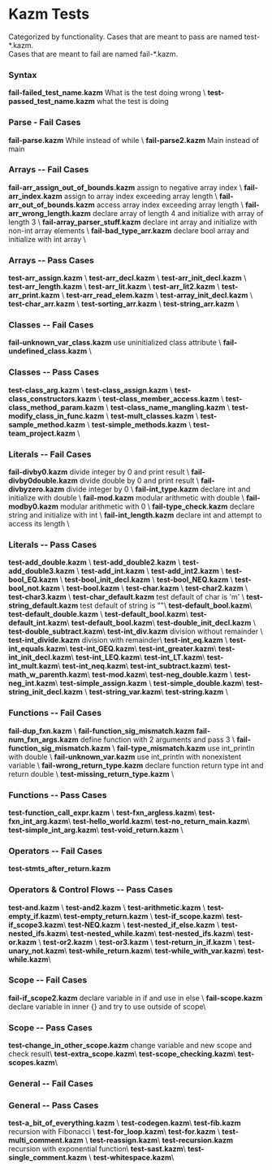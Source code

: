 # Kazm Tests 

Categorized by functionality. 
Cases that are meant to pass are named test-\*.kazm.\
Cases that are meant to fail are named fail-\*.kazm.

### Syntax

**fail-failed_test_name.kazm** What is the test doing wrong  \\
**test-passed_test_name.kazm** what the test is doing

### Parse - Fail Cases
**fail-parse.kazm** While instead of while \\
**fail-parse2.kazm** Main instead of main

### Arrays -- Fail Cases 
**fail-arr_assign_out_of_bounds.kazm** assign to negative array index \\
**fail-arr_index.kazm** assign to array index exceeding array length \\
**fail-arr_out_of_bounds.kazm** access array index exceeding array length \\
**fail-arr_wrong_length.kazm** declare array of length 4 and initialize with array of length 3 \\
**fail-array_parser_stuff.kazm** declare int array and initialize with non-int array elements \\
**fail-bad_type_arr.kazm** declare bool array and initialize with int array   \\

### Arrays -- Pass Cases
**test-arr_assign.kazm** \\
**test-arr_decl.kazm** \\
**test-arr_init_decl.kazm** \\
**test-arr_length.kazm** \\
**test-arr_lit.kazm** \\ 
**test-arr_lit2.kazm** \\
**test-arr_print.kazm** \\ 
**test-arr_read_elem.kazm** \\ 
**test-array_init_decl.kazm** \\
**test-char_arr.kazm** \\
**test-sorting_arr.kazm** \\
**test-string_arr.kazm** \\

### Classes -- Fail Cases 
**fail-unknown_var_class.kazm** use uninitialized class attribute \\
**fail-undefined_class.kazm** \\

### Classes -- Pass Cases 
**test-class_arg.kazm** \\
**test-class_assign.kazm** \\
**test-class_constructors.kazm** \\ 
**test-class_member_access.kazm** \\
**test-class_method_param.kazm** \\
**test-class_name_mangling.kazm** \\ 
**test-modify_class_in_func.kazm** \\
**test-mult_classes.kazm** \\ 
**test-sample_method.kazm** \\
**test-simple_methods.kazm** \\ 
**test-team_project.kazm** \\

### Literals -- Fail Cases
**fail-divby0.kazm** divide integer by 0 and print result \\
**fail-divby0double.kazm** divide double by 0 and print result \\
**fail-divbyzero.kazm** divide integer by 0 \\
**fail-int_type.kazm** declare int and initialize with double \\
**fail-mod.kazm** modular arithmetic with double \\
**fail-modby0.kazm** modular arithmetic with 0  \\
**fail-type_check.kazm** declare string and initialize with int \\
**fail-int_length.kazm** declare int and attempt to access its length \\ 

### Literals -- Pass Cases
**test-add_double.kazm** \\
**test-add_double2.kazm** \\
**test-add_double3.kazm** \\
**test-add_int.kazm** \\
**test-add_int2.kazm** \\
**test-bool_EQ.kazm** \\
**test-bool_init_decl.kazm** \\
**test-bool_NEQ.kazm** \\
**test-bool_not.kazm** \\
**test-bool.kazm** \\
**test-char.kazm** \\
**test-char2.kazm** \\
**test-char3.kazm** \\
**test-char_default.kazm** test default of char is 'm' \\
**test-string_default.kazm** test default of string is ""\\
**test-default_bool.kazm**\\
**test-default_double.kazm** \\
**test-default_bool.kazm**\\
**test-default_int.kazm**\\
**test-default_bool.kazm**\\
**test-double_init_decl.kazm** \\
**test-double_subtract.kazm**\\
**test-int_div.kazm** division without remainder \\
**test-int_divide.kazm** division with remainder\\
**test-int_eq.kazm** \\
**test-int_equals.kazm**\\ 
**test-int_GEQ.kazm**\\
**test-int_greater.kazm**\\
**test-int_init_decl.kazm**\\ 
**test-int_LEQ.kazm**\\
**test-int_LT.kazm**\\
**test-int_mult.kazm**\\
**test-int_neq.kazm**\\
**test-int_subtract.kazm**\\
**test-math_w_parenth.kazm**\\ 
**test-mod.kazm**\\
**test-neg_double.kazm**  \\
**test-neg_int.kazm**\\
**test-simple_assign.kazm** \\
**test-simple_double.kazm**\\ 
**test-string_init_decl.kazm** \\
**test-string_var.kazm**\\ 
**test-string.kazm** \\


### Functions -- Fail Cases
**fail-dup_fxn.kazm** \\
**fail-function_sig_mismatch.kazm**
**fail-num_fxn_args.kazm** define function with 2 arguments and pass 3 \\
**fail-function_sig_mismatch.kazm** \\
**fail-type_mismatch.kazm** use int_println with double \\
**fail-unknown_var.kazm** use int_println with nonexistent variable \\
**fail-wrong_return_type.kazm** declare function return type int and return double  \\
**test-missing_return_type.kazm** \\

### Functions -- Pass Cases
**test-function_call_expr.kazm**  \\
**test-fxn_argless.kazm**\\
**test-fxn_int_arg.kazm**\\
**test-hello_world.kazm**\\
**test-no_return_main.kazm**\\
**test-simple_int_arg.kazm**\\
**test-void_return.kazm** \\

### Operators -- Fail Cases
**test-stmts_after_return.kazm**

### Operators & Control Flows -- Pass Cases
**test-and.kazm**  \\
**test-and2.kazm** \\
**test-arithmetic.kazm**  \\
**test-empty_if.kazm**\\
**test-empty_return.kazm** \\
**test-if_scope.kazm**\\
**test-if_scope3.kazm**\\
**test-NEQ.kazm** \\
**test-nested_if_else.kazm**  \\
**test-nested_ifs.kazm**\\
**test-nested_while.kazm**\\
**test-nested_ifs.kazm**\\
**test-or.kazm** \\
**test-or2.kazm** \\
**test-or3.kazm** \\
**test-return_in_if.kazm** \\
**test-unary_not.kazm**\\
**test-while_return.kazm**\\
**test-while_with_var.kazm**\\
**test-while.kazm**\\

### Scope -- Fail Cases
**fail-if_scope2.kazm** declare variable in if and use in else \\
**fail-scope.kazm** declare variable in inner {} and try to use outside of scope\\

### Scope -- Pass Cases
**test-change_in_other_scope.kazm** change variable and new scope and check result\\
**test-extra_scope.kazm**\\
**test-scope_checking.kazm**\\
**test-scopes.kazm**\\

### General -- Fail Cases

### General -- Pass Cases
**test-a_bit_of_everything.kazm** \\
**test-codegen.kazm**\\
**test-fib.kazm** recursion with Fibonacci \\
**test-for_loop.kazm**\\
**test-for.kazm** \\
**test-multi_comment.kazm** \\
**test-reassign.kazm**\\
**test-recursion.kazm** recursion with exponential function\\
**test-sast.kazm**\\
**test-single_comment.kazm** \\
**test-whitespace.kazm**\\